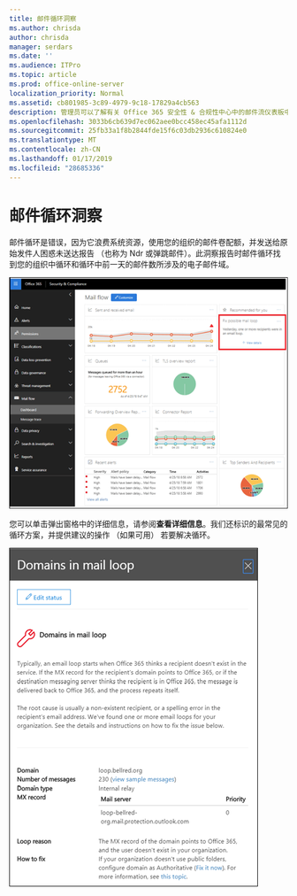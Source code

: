 ```yaml
---
title: 邮件循环洞察
ms.author: chrisda
author: chrisda
manager: serdars
ms.date: ''
ms.audience: ITPro
ms.topic: article
ms.prod: office-online-server
localization_priority: Normal
ms.assetid: cb801985-3c89-4979-9c18-17829a4cb563
description: 管理员可以了解有关 Office 365 安全性 & 合规性中心中的邮件流仪表板中邮件循环洞察。
ms.openlocfilehash: 3033b6cb639d7ec062aee0bcc458ec45afa1112d
ms.sourcegitcommit: 25fb33a1f8b2844fde15f6c03db2936c610824e0
ms.translationtype: MT
ms.contentlocale: zh-CN
ms.lasthandoff: 01/17/2019
ms.locfileid: "28685336"
---
```

# <a name="mail-loop-insight"></a>邮件循环洞察

邮件循环是错误，因为它浪费系统资源，使用您的组织的邮件卷配额，并发送给原始发件人困惑未送达报告 （也称为 Ndr 或弹跳邮件）。此洞察报告时邮件循环找到您的组织中循环和循环中前一天的邮件数所涉及的电子邮件域。

![Office 365 安全性 & 合规性中心中的邮件流仪表板中邮件循环洞察](media/c3f707cb-4c89-4e88-989c-81ce1d1d6b99.png)

您可以单击弹出窗格中的详细信息，请参阅**查看详细信息**。我们还标识的最常见的循环方案，并提供建议的操作 （如果可用） 若要解决循环。

![单击邮件流仪表板中恶意循环洞察在查看详细信息后弹出窗格](media/f7e21300-c62f-41ec-853f-4a2775cd8aa7.png)
